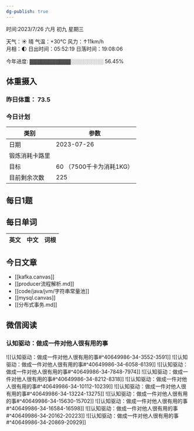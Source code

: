 ```yaml
---
dg-publish: true
---
```



时间:2023/7/26 六月 初九 星期三

天气：☀️   晴 气温：+30°C 风力：↑11km/h  
月相：🌓 日出时间：05:52:19 日落时间：19:08:06

今年进度: ▓▓▓▓▓▓▓▓▓▓▓░░░░░░░░░ 56.45%

## 体重摄入

### 昨日体重： 73.5
### 今日计划

| 类别           | 参数                    |
| -------------- | ----------------------- |
| 日期           | 2023-07-26               |
| 锻炼消耗卡路里 | |
| 目标           | 60      （7500千卡为消耗1KG）                |
| 目前剩余次数               |        225                  |



## 每日1题


## 每日单词

| 英文       | 中文       |词根|
| ---------- | ---------- | ---|


## 今日文章

 - [[kafka.canvas]]
- [[producer流程解析.md]]
- [[code/java/jvm/字符串常量池]]
- [[mysql.canvas]]
- [[分布式事务.md]]


## 微信阅读

<!-- start of weread -->

### 认知驱动：做成一件对他人很有用的事
![[认知驱动：做成一件对他人很有用的事#^40649986-34-3552-3591]]
![[认知驱动：做成一件对他人很有用的事#^40649986-34-6058-6139]]
![[认知驱动：做成一件对他人很有用的事#^40649986-34-7848-7974]]
![[认知驱动：做成一件对他人很有用的事#^40649986-34-8212-8318]]
![[认知驱动：做成一件对他人很有用的事#^40649986-34-10112-10239]]
![[认知驱动：做成一件对他人很有用的事#^40649986-34-13224-13275]]
![[认知驱动：做成一件对他人很有用的事#^40649986-34-15630-15702]]
![[认知驱动：做成一件对他人很有用的事#^40649986-34-16584-16598]]
![[认知驱动：做成一件对他人很有用的事#^40649986-34-20162-20223]]
![[认知驱动：做成一件对他人很有用的事#^40649986-34-20869-20929]]

<!-- end of weread -->
